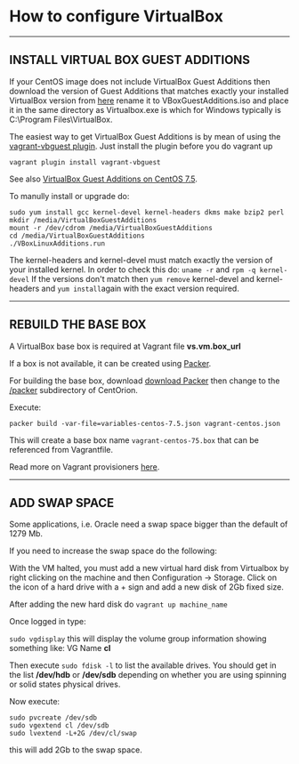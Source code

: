 # How to configure VirtualBox

-------------------------------------------------------------------------------

## INSTALL VIRTUAL BOX GUEST ADDITIONS

If your CentOS image does not include VirtualBox Guest Additions then download the version of Guest Additions that matches exactly your installed VirtualBox version from [here](http://download.virtualbox.org/virtualbox/) rename it to VBoxGuestAdditions.iso and place it in the same directory as Virtualbox.exe is which for Windows typically is C:\Program Files\VirtualBox.

The easiest way to get VirtualBox Guest Additions is by mean of using the [vagrant-vbguest plugin](https://github.com/dotless-de/vagrant-vbguest).
Just install the plugin before you do vagrant up

`vagrant plugin install vagrant-vbguest`

See also [VirtualBox Guest Additions on CentOS 7.5](https://www.if-not-true-then-false.com/2010/install-virtualbox-guest-additions-on-fedora-centos-red-hat-rhel/).

To manully install or upgrade do:

```
sudo yum install gcc kernel-devel kernel-headers dkms make bzip2 perl
mkdir /media/VirtualBoxGuestAdditions
mount -r /dev/cdrom /media/VirtualBoxGuestAdditions
cd /media/VirtualBoxGuestAdditions
./VBoxLinuxAdditions.run
```

The kernel-headers and kernel-devel must match exactly the version of your installed kernel.
In order to check this do:
`uname -r` 
and
`rpm -q kernel-devel`
If the versions don't match then `yum remove` kernel-devel and kernel-headers and `yum install`again with the exact version required.


-------------------------------------------------------------------------------

## REBUILD THE BASE BOX

A VirtualBox base box is required at Vagrant file **vs.vm.box_url**

If a box is not available, it can be created using [Packer](https://www.packer.io/intro/index.html).

For building the base box, download [download Packer](https://www.packer.io/downloads.html) then change to the [/packer](packer) subdirectory of CentOrion.

Execute:

`packer build -var-file=variables-centos-7.5.json vagrant-centos.json`

This will create a base box name `vagrant-centos-75.box` that can be referenced from Vagrantfile.

Read more on Vagrant provisioners [here](https://www.packer.io/docs/provisioners/shell.html).

-------------------------------------------------------------------------------

## ADD SWAP SPACE

Some applications, i.e. Oracle need a swap space bigger than the default of 1279 Mb.

If you need to increase the swap space do the following:

With the VM halted, you must add a new virtual hard disk from Virtualbox by right clicking on the machine and then Configuration -> Storage.
Click on the icon of a hard drive with a + sign and add a new disk of 2Gb fixed size.

After adding the new hard disk do `vagrant up machine_name`

Once logged in type:

`sudo vgdisplay`
this will display the volume group information showing something like:
VG Name **cl**

Then execute
`sudo fdisk -l`
to list the available drives.
You should get in the list **/dev/hdb** or **/dev/sdb** depending on whether you are using spinning or solid states physical drives.

Now execute:
```
sudo pvcreate /dev/sdb
sudo vgextend cl /dev/sdb
sudo lvextend -L+2G /dev/cl/swap
```

this will add 2Gb to the swap space.
